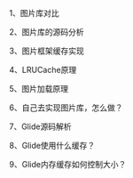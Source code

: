 1、图片库对比

2、图片库的源码分析

3、图片框架缓存实现

4、LRUCache原理

5、图片加载原理

6、自己去实现图片库，怎么做？

7、Glide源码解析

8、Glide使用什么缓存？

9、Glide内存缓存如何控制大小？
